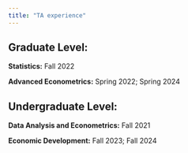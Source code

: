 ```yaml
---
title: "TA experience"
---
```


##  Graduate Level: 

**Statistics:** Fall 2022

**Advanced Econometrics:** Spring 2022; Spring 2024



##  Undergraduate Level:

**Data Analysis and Econometrics:** Fall 2021

**Economic Development:** Fall 2023; Fall 2024 
